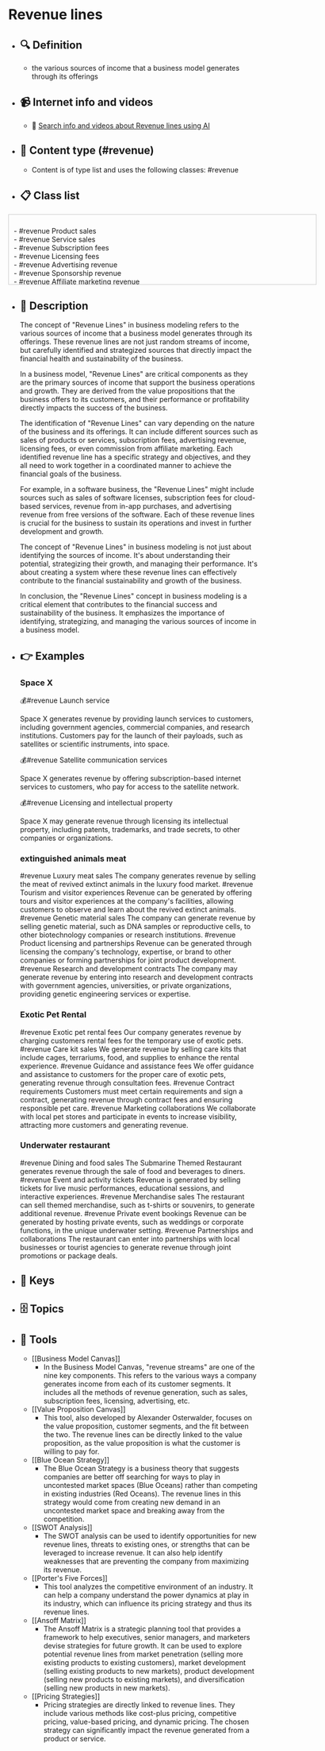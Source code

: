 # Revenue lines
- ## 🔍 Definition
  - the various sources of income that a business model generates through its offerings
- ## 📹 Internet info and videos
  - 🤖 [Search info and videos about Revenue lines using AI](https://www.perplexity.ai/search?q=videos+about+Revenue+lines:+the+various+sources+of+income+that+a+business+model+generates+through+its+offerings
)
- ## 📰 Content type (#revenue)
  - Content is of type list and uses the following classes: #revenue

- ## 📋 Class list

<div style='max-height: 120px; overflow-y: auto; border: 1px solid #ccc; padding: 10px; width: 600px;'>
  <ul style='list-style-type: none; padding-left: 0;'>


<li>- #revenue  Product sales</li>
<li>- #revenue  Service sales</li>
<li>- #revenue  Subscription fees</li>
<li>- #revenue  Licensing fees</li>
<li>- #revenue  Advertising revenue</li>
<li>- #revenue  Sponsorship revenue</li>
<li>- #revenue  Affiliate marketing revenue</li>
<li>- #revenue  Commission fees</li>
<li>- #revenue  Transaction fees</li>
<li>- #revenue  Data monetization</li>
<li>- #revenue  In-app purchases</li>
<li>- #revenue  E-commerce sales</li>
<li>- #revenue  Rental fees</li>
<li>- #revenue  Membership fees</li>
<li>- #revenue  Consulting fees</li>
<li>- #revenue  Training fees</li>
<li>- #revenue  Licensing intellectual property</li>
<li>- #revenue  White-labeling fees</li>
<li>- #revenue  Royalties</li>
<li>- #revenue  Franchise fees</li>
<li>- #revenue  Event ticket sales</li>
<li>- #revenue  App sales</li>
<li>- #revenue  Marketplace fees</li>
<li>- #revenue  Reseller fees</li>
<li>- #revenue  Lead generation fees</li>
<li>- #revenue  Maintenance fees</li>
<li>- #revenue  Upfront setup fees</li>
<li>- #revenue  Data storage fees</li>
<li>- #revenue  API access fees</li>
<li>- #revenue  Customization fees</li>
<li>- #revenue  On-demand services fees</li>
<li>- #revenue  Subscription box sales</li>
<li>- #revenue  Crowdfunding revenue</li>
<li>- #revenue  Crowdsourced funding revenue</li>
<li>- #revenue  Donations</li>
<li>- #revenue  Grants</li>
<li>- #revenue  Government contracts</li>
<li>- #revenue  Content licensing fees</li>
<li>- #revenue  Product placement fees</li>
<li>- #revenue  Influencer marketing revenue</li>
<li>- #revenue  Rental income</li>
<li>- #revenue  Affiliate partnerships</li>
<li>- #revenue  White paper or research report sales</li>
<li>- #revenue  Webinar or online course fees</li>
<li>- #revenue  Sponsored content revenue</li>
<li>- #revenue  Market research fees</li>
<li>- #revenue  Performance-based fees</li>
<li>- #revenue  Installment payment fees</li>
<li>- #revenue  Licensing software or technology</li>
<li>- #revenue  API integration fees</li>
<li>- #revenue  Virtual event ticket sales</li>
<li>- #revenue  Subscription-based content access fees</li>
<li>- #revenue  Licensing brand or trademark</li>
<li>- #revenue  Sales of merchandise or branded products</li>
<li>- #revenue  Product warranties or insurance sales</li>
<li>- #revenue  Revenue from app monetization strategies (e.g., ads, in-app purchases)</li>
<li>- #revenue  On-demand delivery fees</li>
<li>- #revenue  Data analysis or insights fees</li>
<li>- #revenue  Licensing user-generated content</li>
<li>- #revenue  Revenue from strategic partnerships or alliances</li>
<li>- #revenue  Data analytics services</li>
<li>- #revenue  Digital marketing services</li>
<li>- #revenue  Content creation and writing services</li>
<li>- #revenue  Social media management services</li>
<li>- #revenue  Search engine optimization (SEO) services</li>
<li>- #revenue  Graphic design services</li>
<li>- #revenue  Web development and design services</li>
<li>- #revenue  IT consulting services</li>
<li>- #revenue  Project management services</li>
<li>- #revenue  Software-as-a-Service (SaaS) subscriptions</li>
<li>- #revenue  Cloud storage and hosting fees</li>
<li>- #revenue  Virtual reality (VR) or augmented reality (AR) experiences fees</li>
<li>- #revenue  Gaming app or platform revenue</li>
<li>- #revenue  E-learning course sales</li>
<li>- #revenue  Subscription-based research or industry reports</li>
<li>- #revenue  Intellectual property licensing (patents, trademarks, copyrights)</li>
<li>- #revenue  Affiliate e-commerce partnerships</li>
<li>- #revenue  Custom software development services</li>
<li>- #revenue  On-demand professional services (e.g., legal, accounting)</li>
<li>- #revenue  Data cleansing or enrichment services</li>
<li>- #revenue  Translation or localization services</li>
<li>- #revenue  Business intelligence services</li>
<li>- #revenue  API usage fees for third-party integrations</li>
<li>- #revenue  Print-on-demand merchandise sales</li>
<li>- #revenue  Licensing music or audio content</li>
<li>- #revenue  Licensing video content or footage</li>
<li>- #revenue  Software development kits (SDK) licensing fees</li>
<li>- #revenue  Subscription-based software updates or support</li>
<li>- #revenue  Digital asset sales (e.g., photos, illustrations)</li>
<li>- #revenue  Virtual reality (VR) equipment rentals</li>
<li>- #revenue  Digital advertising targeting or personalization fees</li>
<li>- #revenue  White-label software solutions</li>
<li>- #revenue  Revenue sharing partnerships with other businesses</li>
<li>- #revenue  In-person or online event ticket sales</li>
<li>- #revenue  Managed hosting services</li>
<li>- #revenue  Ad space rentals (billboards, digital displays)</li>
<li>- #revenue  E-commerce dropshipping partnerships</li>
<li>- #revenue  Product integration fees (integrating with other platforms or tools)</li>
<li>- #revenue  Intellectual property infringement settlements</li>
<li>- #revenue  Patent licensing fees</li>

  </ul>
</div>

- ## 📖 Description
  The concept of "Revenue Lines" in business modeling refers to the various sources of income that a business model generates through its offerings. These revenue lines are not just random streams of income, but carefully identified and strategized sources that directly impact the financial health and sustainability of the business.
  
  In a business model, "Revenue Lines" are critical components as they are the primary sources of income that support the business operations and growth. They are derived from the value propositions that the business offers to its customers, and their performance or profitability directly impacts the success of the business.
  
  The identification of "Revenue Lines" can vary depending on the nature of the business and its offerings. It can include different sources such as sales of products or services, subscription fees, advertising revenue, licensing fees, or even commission from affiliate marketing. Each identified revenue line has a specific strategy and objectives, and they all need to work together in a coordinated manner to achieve the financial goals of the business.
  
  For example, in a software business, the "Revenue Lines" might include sources such as sales of software licenses, subscription fees for cloud-based services, revenue from in-app purchases, and advertising revenue from free versions of the software. Each of these revenue lines is crucial for the business to sustain its operations and invest in further development and growth.
  
  The concept of "Revenue Lines" in business modeling is not just about identifying the sources of income. It's about understanding their potential, strategizing their growth, and managing their performance. It's about creating a system where these revenue lines can effectively contribute to the financial sustainability and growth of the business.
  
  In conclusion, the "Revenue Lines" concept in business modeling is a critical element that contributes to the financial success and sustainability of the business. It emphasizes the importance of identifying, strategizing, and managing the various sources of income in a business model.
- ## 👉 Examples
  ### Space X
  💰#revenue Launch service
  
  Space X generates revenue by providing launch services to customers, including government agencies, commercial companies, and research institutions. Customers pay for the launch of their payloads, such as satellites or scientific instruments, into space.
  
  💰#revenue Satellite communication services
  
  Space X generates revenue by offering subscription-based internet services to customers, who pay for access to the satellite network.
  
  💰#revenue Licensing and intellectual property
  
  Space X may generate revenue through licensing its intellectual property, including patents, trademarks, and trade secrets, to other companies or organizations.
  
  ### 
  
  ### extinguished animals meat
  #revenue Luxury meat sales
  	The company generates revenue by selling the meat of revived extinct animals in the luxury food market.
  #revenue Tourism and visitor experiences
  	Revenue can be generated by offering tours and visitor experiences at the company's facilities, allowing customers to observe and learn about the revived extinct animals.
  #revenue Genetic material sales
  	The company can generate revenue by selling genetic material, such as DNA samples or reproductive cells, to other biotechnology companies or research institutions.
  #revenue Product licensing and partnerships
  	Revenue can be generated through licensing the company's technology, expertise, or brand to other companies or forming partnerships for joint product development.
  #revenue Research and development contracts
  	The company may generate revenue by entering into research and development contracts with government agencies, universities, or private organizations, providing genetic engineering services or expertise.
  ### Exotic Pet Rental
  #revenue Exotic pet rental fees
  	Our company generates revenue by charging customers rental fees for the temporary use of exotic pets.
  #revenue Care kit sales
  	We generate revenue by selling care kits that include cages, terrariums, food, and supplies to enhance the rental experience.
  #revenue Guidance and assistance fees
  	We offer guidance and assistance to customers for the proper care of exotic pets, generating revenue through consultation fees.
  #revenue Contract requirements
  	Customers must meet certain requirements and sign a contract, generating revenue through contract fees and ensuring responsible pet care.
  #revenue Marketing collaborations
  	We collaborate with local pet stores and participate in events to increase visibility, attracting more customers and generating revenue.
  ### Underwater restaurant
  #revenue Dining and food sales
  	The Submarine Themed Restaurant generates revenue through the sale of food and beverages to diners.
  #revenue Event and activity tickets
  	Revenue is generated by selling tickets for live music performances, educational sessions, and interactive experiences.
  #revenue Merchandise sales
  	The restaurant can sell themed merchandise, such as t-shirts or souvenirs, to generate additional revenue.
  #revenue Private event bookings
  	Revenue can be generated by hosting private events, such as weddings or corporate functions, in the unique underwater setting.
  #revenue Partnerships and collaborations
  	The restaurant can enter into partnerships with local businesses or tourist agencies to generate revenue through joint promotions or package deals.
- ## 🔑 Keys
  
- ## 🗄️ Topics
  
- ## 🧰 Tools
  - [[Business Model Canvas]]
    - In the Business Model Canvas, "revenue streams" are one of the nine key components. This refers to the various ways a company generates income from each of its customer segments. It includes all the methods of revenue generation, such as sales, subscription fees, licensing, advertising, etc.
  - [[Value Proposition Canvas]]
    - This tool, also developed by Alexander Osterwalder, focuses on the value proposition, customer segments, and the fit between the two. The revenue lines can be directly linked to the value proposition, as the value proposition is what the customer is willing to pay for.
  - [[Blue Ocean Strategy]]
    - The Blue Ocean Strategy is a business theory that suggests companies are better off searching for ways to play in uncontested market spaces (Blue Oceans) rather than competing in existing industries (Red Oceans). The revenue lines in this strategy would come from creating new demand in an uncontested market space and breaking away from the competition.
  - [[SWOT Analysis]]
    - The SWOT analysis can be used to identify opportunities for new revenue lines, threats to existing ones, or strengths that can be leveraged to increase revenue. It can also help identify weaknesses that are preventing the company from maximizing its revenue.
  - [[Porter's Five Forces]]
    - This tool analyzes the competitive environment of an industry. It can help a company understand the power dynamics at play in its industry, which can influence its pricing strategy and thus its revenue lines.
  - [[Ansoff Matrix]]
    - The Ansoff Matrix is a strategic planning tool that provides a framework to help executives, senior managers, and marketers devise strategies for future growth. It can be used to explore potential revenue lines from market penetration (selling more existing products to existing customers), market development (selling existing products to new markets), product development (selling new products to existing markets), and diversification (selling new products in new markets).
  - [[Pricing Strategies]]
    - Pricing strategies are directly linked to revenue lines. They include various methods like cost-plus pricing, competitive pricing, value-based pricing, and dynamic pricing. The chosen strategy can significantly impact the revenue generated from a product or service.
